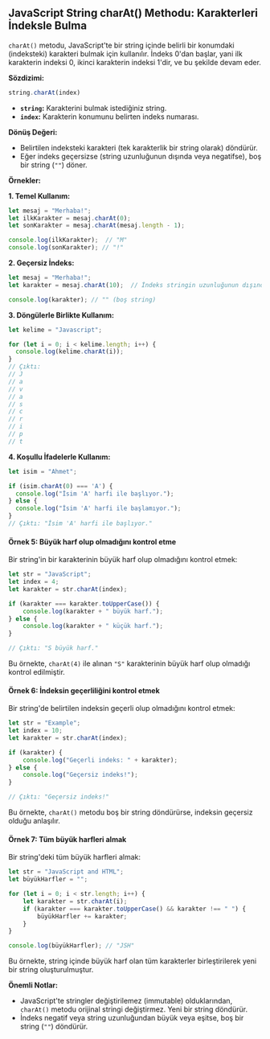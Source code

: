 ## JavaScript String charAt() Methodu: Karakterleri İndeksle Bulma

`charAt()` metodu, JavaScript'te bir string içinde belirli bir konumdaki (indeksteki) karakteri bulmak için kullanılır.  İndeks 0'dan başlar, yani ilk karakterin indeksi 0, ikinci karakterin indeksi 1'dir, ve bu şekilde devam eder. 

**Sözdizimi:**

```javascript
string.charAt(index)
```

* **`string`:** Karakterini bulmak istediğiniz string.
* **`index`:**  Karakterin konumunu belirten indeks numarası.

**Dönüş Değeri:**

* Belirtilen indeksteki karakteri (tek karakterlik bir string olarak) döndürür.
* Eğer indeks geçersizse (string uzunluğunun dışında veya negatifse), boş bir string (`""`) döner.

**Örnekler:**

**1. Temel Kullanım:**

```javascript
let mesaj = "Merhaba!";
let ilkKarakter = mesaj.charAt(0); 
let sonKarakter = mesaj.charAt(mesaj.length - 1); 

console.log(ilkKarakter);  // "M" 
console.log(sonKarakter); // "!"
```

**2. Geçersiz İndeks:**

```javascript
let mesaj = "Merhaba!";
let karakter = mesaj.charAt(10);  // İndeks stringin uzunluğunun dışında

console.log(karakter); // "" (boş string)
```

**3. Döngülerle Birlikte Kullanım:**

```javascript
let kelime = "Javascript";

for (let i = 0; i < kelime.length; i++) {
  console.log(kelime.charAt(i)); 
}
// Çıktı:
// J
// a
// v
// a
// s
// c
// r
// i
// p
// t
```

**4. Koşullu İfadelerle Kullanım:**

```javascript
let isim = "Ahmet";

if (isim.charAt(0) === 'A') {
  console.log("İsim 'A' harfi ile başlıyor.");
} else {
  console.log("İsim 'A' harfi ile başlamıyor.");
}
// Çıktı: "İsim 'A' harfi ile başlıyor."
```





#### Örnek 5: Büyük harf olup olmadığını kontrol etme
Bir string'in bir karakterinin büyük harf olup olmadığını kontrol etmek:
```javascript
let str = "JavaScript";
let index = 4;
let karakter = str.charAt(index);

if (karakter === karakter.toUpperCase()) {
    console.log(karakter + " büyük harf.");
} else {
    console.log(karakter + " küçük harf.");
}

// Çıktı: "S büyük harf."
```
Bu örnekte, `charAt(4)` ile alınan `"S"` karakterinin büyük harf olup olmadığı kontrol edilmiştir.

#### Örnek 6: İndeksin geçerliliğini kontrol etmek
Bir string'de belirtilen indeksin geçerli olup olmadığını kontrol etmek:
```javascript
let str = "Example";
let index = 10;
let karakter = str.charAt(index);

if (karakter) {
    console.log("Geçerli indeks: " + karakter);
} else {
    console.log("Geçersiz indeks!");
}

// Çıktı: "Geçersiz indeks!"
```
Bu örnekte, `charAt()` metodu boş bir string döndürürse, indeksin geçersiz olduğu anlaşılır.

#### Örnek 7: Tüm büyük harfleri almak
Bir string'deki tüm büyük harfleri almak:
```javascript
let str = "JavaScript and HTML";
let büyükHarfler = "";

for (let i = 0; i < str.length; i++) {
    let karakter = str.charAt(i);
    if (karakter === karakter.toUpperCase() && karakter !== " ") {
        büyükHarfler += karakter;
    }
}

console.log(büyükHarfler); // "JSH"
```
Bu örnekte, string içinde büyük harf olan tüm karakterler birleştirilerek yeni bir string oluşturulmuştur.



**Önemli Notlar:**

* JavaScript'te stringler değiştirilemez (immutable) olduklarından, `charAt()` metodu orijinal stringi değiştirmez. Yeni bir string döndürür.
* İndeks negatif veya string uzunluğundan büyük veya eşitse, boş bir string (`""`) döndürür.